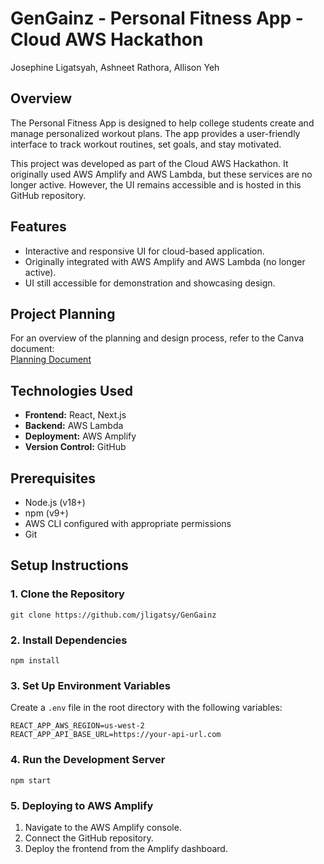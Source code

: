 # GenGainz - Personal Fitness App - Cloud AWS Hackathon 
Josephine Ligatsyah, Ashneet Rathora, Allison Yeh

## Overview
The Personal Fitness App is designed to help college students create and manage personalized workout plans. The app provides a user-friendly interface to track workout routines, set goals, and stay motivated. 

This project was developed as part of the Cloud AWS Hackathon. It originally used AWS Amplify and AWS Lambda, but these services are no longer active. However, the UI remains accessible and is hosted in this GitHub repository.

## Features
- Interactive and responsive UI for cloud-based application.
- Originally integrated with AWS Amplify and AWS Lambda (no longer active).
- UI still accessible for demonstration and showcasing design.

## Project Planning
For an overview of the planning and design process, refer to the Canva document:  
[Planning Document](https://www.canva.com/design/DAGnFBvVT5k/oGR_ZXDo358fj5mD5bo4JA/edit) 

## Technologies Used
* **Frontend:** React, Next.js
* **Backend:** AWS Lambda
* **Deployment:** AWS Amplify
* **Version Control:** GitHub

## Prerequisites
* Node.js (v18+)
* npm (v9+)
* AWS CLI configured with appropriate permissions
* Git

## Setup Instructions

### 1. Clone the Repository

```
git clone https://github.com/jligatsy/GenGainz
```

### 2. Install Dependencies

```
npm install
```

### 3. Set Up Environment Variables

Create a `.env` file in the root directory with the following variables:

```
REACT_APP_AWS_REGION=us-west-2
REACT_APP_API_BASE_URL=https://your-api-url.com
```

### 4. Run the Development Server

```
npm start
```

### 5. Deploying to AWS Amplify

1. Navigate to the AWS Amplify console.
2. Connect the GitHub repository.
3. Deploy the frontend from the Amplify dashboard.


